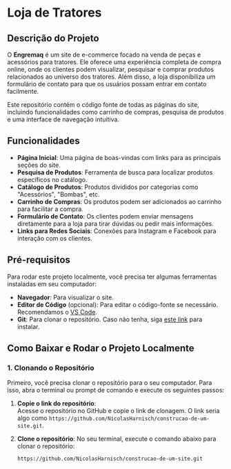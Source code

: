 # Loja de Tratores

## Descrição do Projeto
O **Engremaq** é um site de e-commerce focado na venda de peças e acessórios para tratores. Ele oferece uma experiência completa de compra online, onde os clientes podem visualizar, pesquisar e comprar produtos relacionados ao universo dos tratores. Além disso, a loja disponibiliza um formulário de contato para que os usuários possam entrar em contato facilmente.

Este repositório contém o código fonte de todas as páginas do site, incluindo funcionalidades como carrinho de compras, pesquisa de produtos e uma interface de navegação intuitiva.

## Funcionalidades
- **Página Inicial**: Uma página de boas-vindas com links para as principais seções do site.
- **Pesquisa de Produtos**: Ferramenta de busca para localizar produtos específicos no catálogo.
- **Catálogo de Produtos**: Produtos divididos por categorias como "Acessórios", "Bombas", etc.
- **Carrinho de Compras**: Os produtos podem ser adicionados ao carrinho para facilitar a compra.
- **Formulário de Contato**: Os clientes podem enviar mensagens diretamente para a loja para tirar dúvidas ou pedir mais informações.
- **Links para Redes Sociais**: Conexões para Instagram e Facebook para interação com os clientes.

## Pré-requisitos
Para rodar este projeto localmente, você precisa ter algumas ferramentas instaladas em seu computador:

- **Navegador**: Para visualizar o site.
- **Editor de Código** (opcional): Para editar o código-fonte se necessário. Recomendamos o [VS Code](https://code.visualstudio.com/).
- **Git**: Para clonar o repositório. Caso não tenha, siga [este link](https://git-scm.com/book/pt-br/v2/Primeiros-passos-Instalando-o-Git) para instalar.

## Como Baixar e Rodar o Projeto Localmente

### 1. Clonando o Repositório

Primeiro, você precisa clonar o repositório para o seu computador. Para isso, abra o terminal ou prompt de comando e execute os seguintes passos:

1. **Copie o link do repositório**:  
   Acesse o repositório no GitHub e copie o link de clonagem. O link seria algo como `https://github.com/NicolasHarnisch/construcao-de-um-site.git`.

2. **Clone o repositório**:
   No seu terminal, execute o comando abaixo para clonar o repositório:
   ```bash
   https://github.com/NicolasHarnisch/construcao-de-um-site.git
